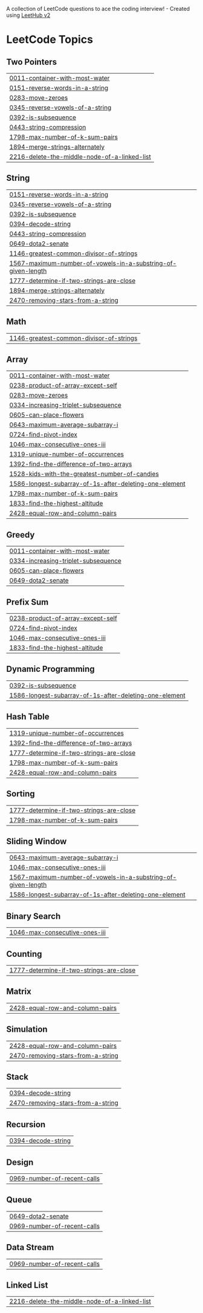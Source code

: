 A collection of LeetCode questions to ace the coding interview! - Created using [LeetHub v2](https://github.com/arunbhardwaj/LeetHub-2.0)
<!---LeetCode Topics Start-->
# LeetCode Topics
## Two Pointers
|  |
| ------- |
| [0011-container-with-most-water](https://github.com/Latasharma26/Leetcode-75/tree/master/0011-container-with-most-water) |
| [0151-reverse-words-in-a-string](https://github.com/Latasharma26/Leetcode-75/tree/master/0151-reverse-words-in-a-string) |
| [0283-move-zeroes](https://github.com/Latasharma26/Leetcode-75/tree/master/0283-move-zeroes) |
| [0345-reverse-vowels-of-a-string](https://github.com/Latasharma26/Leetcode-75/tree/master/0345-reverse-vowels-of-a-string) |
| [0392-is-subsequence](https://github.com/Latasharma26/Leetcode-75/tree/master/0392-is-subsequence) |
| [0443-string-compression](https://github.com/Latasharma26/Leetcode-75/tree/master/0443-string-compression) |
| [1798-max-number-of-k-sum-pairs](https://github.com/Latasharma26/Leetcode-75/tree/master/1798-max-number-of-k-sum-pairs) |
| [1894-merge-strings-alternately](https://github.com/Latasharma26/Leetcode-75/tree/master/1894-merge-strings-alternately) |
| [2216-delete-the-middle-node-of-a-linked-list](https://github.com/Latasharma26/Leetcode-75/tree/master/2216-delete-the-middle-node-of-a-linked-list) |
## String
|  |
| ------- |
| [0151-reverse-words-in-a-string](https://github.com/Latasharma26/Leetcode-75/tree/master/0151-reverse-words-in-a-string) |
| [0345-reverse-vowels-of-a-string](https://github.com/Latasharma26/Leetcode-75/tree/master/0345-reverse-vowels-of-a-string) |
| [0392-is-subsequence](https://github.com/Latasharma26/Leetcode-75/tree/master/0392-is-subsequence) |
| [0394-decode-string](https://github.com/Latasharma26/Leetcode-75/tree/master/0394-decode-string) |
| [0443-string-compression](https://github.com/Latasharma26/Leetcode-75/tree/master/0443-string-compression) |
| [0649-dota2-senate](https://github.com/Latasharma26/Leetcode-75/tree/master/0649-dota2-senate) |
| [1146-greatest-common-divisor-of-strings](https://github.com/Latasharma26/Leetcode-75/tree/master/1146-greatest-common-divisor-of-strings) |
| [1567-maximum-number-of-vowels-in-a-substring-of-given-length](https://github.com/Latasharma26/Leetcode-75/tree/master/1567-maximum-number-of-vowels-in-a-substring-of-given-length) |
| [1777-determine-if-two-strings-are-close](https://github.com/Latasharma26/Leetcode-75/tree/master/1777-determine-if-two-strings-are-close) |
| [1894-merge-strings-alternately](https://github.com/Latasharma26/Leetcode-75/tree/master/1894-merge-strings-alternately) |
| [2470-removing-stars-from-a-string](https://github.com/Latasharma26/Leetcode-75/tree/master/2470-removing-stars-from-a-string) |
## Math
|  |
| ------- |
| [1146-greatest-common-divisor-of-strings](https://github.com/Latasharma26/Leetcode-75/tree/master/1146-greatest-common-divisor-of-strings) |
## Array
|  |
| ------- |
| [0011-container-with-most-water](https://github.com/Latasharma26/Leetcode-75/tree/master/0011-container-with-most-water) |
| [0238-product-of-array-except-self](https://github.com/Latasharma26/Leetcode-75/tree/master/0238-product-of-array-except-self) |
| [0283-move-zeroes](https://github.com/Latasharma26/Leetcode-75/tree/master/0283-move-zeroes) |
| [0334-increasing-triplet-subsequence](https://github.com/Latasharma26/Leetcode-75/tree/master/0334-increasing-triplet-subsequence) |
| [0605-can-place-flowers](https://github.com/Latasharma26/Leetcode-75/tree/master/0605-can-place-flowers) |
| [0643-maximum-average-subarray-i](https://github.com/Latasharma26/Leetcode-75/tree/master/0643-maximum-average-subarray-i) |
| [0724-find-pivot-index](https://github.com/Latasharma26/Leetcode-75/tree/master/0724-find-pivot-index) |
| [1046-max-consecutive-ones-iii](https://github.com/Latasharma26/Leetcode-75/tree/master/1046-max-consecutive-ones-iii) |
| [1319-unique-number-of-occurrences](https://github.com/Latasharma26/Leetcode-75/tree/master/1319-unique-number-of-occurrences) |
| [1392-find-the-difference-of-two-arrays](https://github.com/Latasharma26/Leetcode-75/tree/master/1392-find-the-difference-of-two-arrays) |
| [1528-kids-with-the-greatest-number-of-candies](https://github.com/Latasharma26/Leetcode-75/tree/master/1528-kids-with-the-greatest-number-of-candies) |
| [1586-longest-subarray-of-1s-after-deleting-one-element](https://github.com/Latasharma26/Leetcode-75/tree/master/1586-longest-subarray-of-1s-after-deleting-one-element) |
| [1798-max-number-of-k-sum-pairs](https://github.com/Latasharma26/Leetcode-75/tree/master/1798-max-number-of-k-sum-pairs) |
| [1833-find-the-highest-altitude](https://github.com/Latasharma26/Leetcode-75/tree/master/1833-find-the-highest-altitude) |
| [2428-equal-row-and-column-pairs](https://github.com/Latasharma26/Leetcode-75/tree/master/2428-equal-row-and-column-pairs) |
## Greedy
|  |
| ------- |
| [0011-container-with-most-water](https://github.com/Latasharma26/Leetcode-75/tree/master/0011-container-with-most-water) |
| [0334-increasing-triplet-subsequence](https://github.com/Latasharma26/Leetcode-75/tree/master/0334-increasing-triplet-subsequence) |
| [0605-can-place-flowers](https://github.com/Latasharma26/Leetcode-75/tree/master/0605-can-place-flowers) |
| [0649-dota2-senate](https://github.com/Latasharma26/Leetcode-75/tree/master/0649-dota2-senate) |
## Prefix Sum
|  |
| ------- |
| [0238-product-of-array-except-self](https://github.com/Latasharma26/Leetcode-75/tree/master/0238-product-of-array-except-self) |
| [0724-find-pivot-index](https://github.com/Latasharma26/Leetcode-75/tree/master/0724-find-pivot-index) |
| [1046-max-consecutive-ones-iii](https://github.com/Latasharma26/Leetcode-75/tree/master/1046-max-consecutive-ones-iii) |
| [1833-find-the-highest-altitude](https://github.com/Latasharma26/Leetcode-75/tree/master/1833-find-the-highest-altitude) |
## Dynamic Programming
|  |
| ------- |
| [0392-is-subsequence](https://github.com/Latasharma26/Leetcode-75/tree/master/0392-is-subsequence) |
| [1586-longest-subarray-of-1s-after-deleting-one-element](https://github.com/Latasharma26/Leetcode-75/tree/master/1586-longest-subarray-of-1s-after-deleting-one-element) |
## Hash Table
|  |
| ------- |
| [1319-unique-number-of-occurrences](https://github.com/Latasharma26/Leetcode-75/tree/master/1319-unique-number-of-occurrences) |
| [1392-find-the-difference-of-two-arrays](https://github.com/Latasharma26/Leetcode-75/tree/master/1392-find-the-difference-of-two-arrays) |
| [1777-determine-if-two-strings-are-close](https://github.com/Latasharma26/Leetcode-75/tree/master/1777-determine-if-two-strings-are-close) |
| [1798-max-number-of-k-sum-pairs](https://github.com/Latasharma26/Leetcode-75/tree/master/1798-max-number-of-k-sum-pairs) |
| [2428-equal-row-and-column-pairs](https://github.com/Latasharma26/Leetcode-75/tree/master/2428-equal-row-and-column-pairs) |
## Sorting
|  |
| ------- |
| [1777-determine-if-two-strings-are-close](https://github.com/Latasharma26/Leetcode-75/tree/master/1777-determine-if-two-strings-are-close) |
| [1798-max-number-of-k-sum-pairs](https://github.com/Latasharma26/Leetcode-75/tree/master/1798-max-number-of-k-sum-pairs) |
## Sliding Window
|  |
| ------- |
| [0643-maximum-average-subarray-i](https://github.com/Latasharma26/Leetcode-75/tree/master/0643-maximum-average-subarray-i) |
| [1046-max-consecutive-ones-iii](https://github.com/Latasharma26/Leetcode-75/tree/master/1046-max-consecutive-ones-iii) |
| [1567-maximum-number-of-vowels-in-a-substring-of-given-length](https://github.com/Latasharma26/Leetcode-75/tree/master/1567-maximum-number-of-vowels-in-a-substring-of-given-length) |
| [1586-longest-subarray-of-1s-after-deleting-one-element](https://github.com/Latasharma26/Leetcode-75/tree/master/1586-longest-subarray-of-1s-after-deleting-one-element) |
## Binary Search
|  |
| ------- |
| [1046-max-consecutive-ones-iii](https://github.com/Latasharma26/Leetcode-75/tree/master/1046-max-consecutive-ones-iii) |
## Counting
|  |
| ------- |
| [1777-determine-if-two-strings-are-close](https://github.com/Latasharma26/Leetcode-75/tree/master/1777-determine-if-two-strings-are-close) |
## Matrix
|  |
| ------- |
| [2428-equal-row-and-column-pairs](https://github.com/Latasharma26/Leetcode-75/tree/master/2428-equal-row-and-column-pairs) |
## Simulation
|  |
| ------- |
| [2428-equal-row-and-column-pairs](https://github.com/Latasharma26/Leetcode-75/tree/master/2428-equal-row-and-column-pairs) |
| [2470-removing-stars-from-a-string](https://github.com/Latasharma26/Leetcode-75/tree/master/2470-removing-stars-from-a-string) |
## Stack
|  |
| ------- |
| [0394-decode-string](https://github.com/Latasharma26/Leetcode-75/tree/master/0394-decode-string) |
| [2470-removing-stars-from-a-string](https://github.com/Latasharma26/Leetcode-75/tree/master/2470-removing-stars-from-a-string) |
## Recursion
|  |
| ------- |
| [0394-decode-string](https://github.com/Latasharma26/Leetcode-75/tree/master/0394-decode-string) |
## Design
|  |
| ------- |
| [0969-number-of-recent-calls](https://github.com/Latasharma26/Leetcode-75/tree/master/0969-number-of-recent-calls) |
## Queue
|  |
| ------- |
| [0649-dota2-senate](https://github.com/Latasharma26/Leetcode-75/tree/master/0649-dota2-senate) |
| [0969-number-of-recent-calls](https://github.com/Latasharma26/Leetcode-75/tree/master/0969-number-of-recent-calls) |
## Data Stream
|  |
| ------- |
| [0969-number-of-recent-calls](https://github.com/Latasharma26/Leetcode-75/tree/master/0969-number-of-recent-calls) |
## Linked List
|  |
| ------- |
| [2216-delete-the-middle-node-of-a-linked-list](https://github.com/Latasharma26/Leetcode-75/tree/master/2216-delete-the-middle-node-of-a-linked-list) |
<!---LeetCode Topics End-->